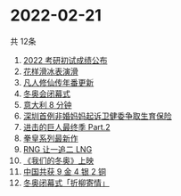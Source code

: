 # 2022-02-21
  共 12条

  <!-- BEGIN -->
  <!-- 最后更新时间:Mon Feb 21 2022 03:12:23 GMT+0000 (Coordinated Universal Time) -->
  1. [2022 考研初试成绩公布](https://www.zhihu.com/search?q=考研成绩)
1. [花样滑冰表演滑](https://www.zhihu.com/search?q=表演滑)
1. [凡人修仙传年番更新](https://www.zhihu.com/search?q=凡人修仙传)
1. [冬奥会闭幕式](https://www.zhihu.com/search?q=冬奥会闭幕式)
1. [意大利 8 分钟](https://www.zhihu.com/search?q=意大利八分钟)
1. [深圳首例非婚妈妈起诉卫健委争取生育保险](https://www.zhihu.com/search?q=非婚妈妈争取生育保险)
1. [进击的巨人最终季 Part.2](https://www.zhihu.com/search?q=进击的巨人)
1. [拳皇系列最新作](https://www.zhihu.com/search?q=拳皇)
1. [RNG 让一追二 LNG](https://www.zhihu.com/search?q=rng)
1. [《我们的冬奥》上映](https://www.zhihu.com/search?q=我们的冬奥)
1. [中国共获 9 金 4 银 2 铜](https://www.zhihu.com/search?q=冬奥会闭幕)
1. [冬奥闭幕式「折柳寄情」](https://www.zhihu.com/search?q=折柳寄情)
  <!-- END -->
  